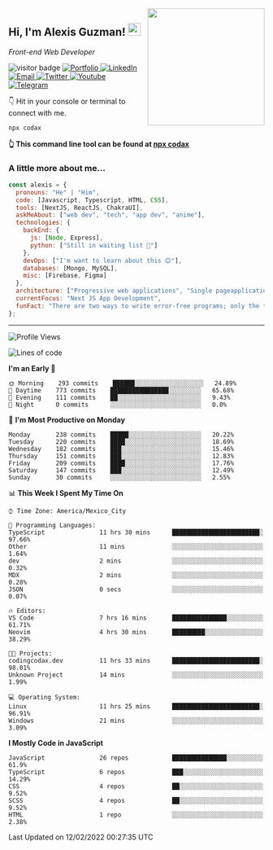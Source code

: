 <img align='right' src="https://media.giphy.com/media/M9gbBd9nbDrOTu1Mqx/giphy.gif" width="230">
<h2>Hi, I'm Alexis Guzman! <img src="https://media.giphy.com/media/hvRJCLFzcasrR4ia7z/giphy.gif" width="25px"></h2>
<p><em>Front-end Web Developer</em></p>

<p>
  <img src="https://visitor-badge.glitch.me/badge?page_id=a12989x.a12989x&left_color=black&right_color=gray" alt="visitor badge"/>
  <a href='https://www.codingcodax.dev/' target='_blank'>
    <img alt='Portfolio' src='https://img.shields.io/badge/Portfolio-black?logo=vercel&style=flat-square'>
  </a>
  <a href='https://linkedin.com/in/codax/' target='_blank'>
    <img alt='LinkedIn' src='https://img.shields.io/badge/LinkedIn-black?logo=LinkedIn&style=flat-square'>
  </a>
  <a href='mailto:codaxtech@gmail.com' target='_blank'>
    <img alt='Email' src='https://img.shields.io/badge/Email-black?logo=Gmail&style=flat-square'>
  </a>
  <a href='https://twitter.com/__codax__' target='_blank'>
    <img alt='Twitter' src='https://img.shields.io/badge/Twitter-black?logo=Twitter&style=flat-square'>
  </a>
  <a href='https://www.youtube.com/channel/UCMY0GhV1HuX4XdbgalC77VQ' target='_blank'>
    <img alt='Youtube' src='https://img.shields.io/badge/YouTube-black?logo=Youtube&style=flat-square'>
  </a>
  <a href='https://t.me/A12989x' target='_blank'>
    <img alt='Telegram' src='https://img.shields.io/badge/Telegram-black?logo=Telegram&logoColor=ffffff&style=flat-square'>
  </a>
</p>

👇 Hit in your console or terminal to connect with me.

```bash
npx codax
```
**👆 This command line tool can be found at [npx codax](https://github.com/a12989x/npx-codax)**

<h3>A little more about me...</h3>

```javascript
const alexis = {
  pronouns: "He" | "Him",
  code: [Javascript, Typescript, HTML, CSS],
  tools: [NextJS, ReactJS, ChakraUI],
  askMeAbout: ["web dev", "tech", "app dev", "anime"],
  technologies: {
    backEnd: {
      js: [Node, Express],
      python: ["Still in waiting list 🥲"]
    },
    devOps: ["I'm want to learn about this 😊"],
    databases: [Mongo, MySQL],
    misc: [Firebase, Figma]
  },
  architecture: ["Progressive web applications", "Single pageapplications"],
  currentFocus: "Next JS App Development",
  funFact: "There are two ways to write error-free programs; only the third one works"
};
```

---

<!--START_SECTION:waka-->
![Profile Views](http://img.shields.io/badge/Profile%20Views-3-blue)

![Lines of code](https://img.shields.io/badge/From%20Hello%20World%20I%27ve%20Written-1%20Million%20lines%20of%20code-blue)

**I'm an Early 🐤** 

```text
🌞 Morning    293 commits    ██████░░░░░░░░░░░░░░░░░░░   24.89% 
🌆 Daytime    773 commits    ████████████████░░░░░░░░░   65.68% 
🌃 Evening    111 commits    ██░░░░░░░░░░░░░░░░░░░░░░░   9.43% 
🌙 Night      0 commits      ░░░░░░░░░░░░░░░░░░░░░░░░░   0.0%

```
📅 **I'm Most Productive on Monday** 

```text
Monday       238 commits    █████░░░░░░░░░░░░░░░░░░░░   20.22% 
Tuesday      220 commits    ████░░░░░░░░░░░░░░░░░░░░░   18.69% 
Wednesday    182 commits    ███░░░░░░░░░░░░░░░░░░░░░░   15.46% 
Thursday     151 commits    ███░░░░░░░░░░░░░░░░░░░░░░   12.83% 
Friday       209 commits    ████░░░░░░░░░░░░░░░░░░░░░   17.76% 
Saturday     147 commits    ███░░░░░░░░░░░░░░░░░░░░░░   12.49% 
Sunday       30 commits     ░░░░░░░░░░░░░░░░░░░░░░░░░   2.55%

```


📊 **This Week I Spent My Time On** 

```text
⌚︎ Time Zone: America/Mexico_City

💬 Programming Languages: 
TypeScript               11 hrs 30 mins      ████████████████████████░   97.66% 
Other                    11 mins             ░░░░░░░░░░░░░░░░░░░░░░░░░   1.64% 
dev                      2 mins              ░░░░░░░░░░░░░░░░░░░░░░░░░   0.32% 
MDX                      2 mins              ░░░░░░░░░░░░░░░░░░░░░░░░░   0.28% 
JSON                     0 secs              ░░░░░░░░░░░░░░░░░░░░░░░░░   0.07%

🔥 Editors: 
VS Code                  7 hrs 16 mins       ███████████████░░░░░░░░░░   61.71% 
Neovim                   4 hrs 30 mins       █████████░░░░░░░░░░░░░░░░   38.29%

🐱‍💻 Projects: 
codingcodax.dev          11 hrs 33 mins      ████████████████████████░   98.01% 
Unknown Project          14 mins             ░░░░░░░░░░░░░░░░░░░░░░░░░   1.99%

💻 Operating System: 
Linux                    11 hrs 25 mins      ████████████████████████░   96.91% 
Windows                  21 mins             ░░░░░░░░░░░░░░░░░░░░░░░░░   3.09%

```

**I Mostly Code in JavaScript** 

```text
JavaScript               26 repos            ███████████████░░░░░░░░░░   61.9% 
TypeScript               6 repos             ███░░░░░░░░░░░░░░░░░░░░░░   14.29% 
CSS                      4 repos             ██░░░░░░░░░░░░░░░░░░░░░░░   9.52% 
SCSS                     4 repos             ██░░░░░░░░░░░░░░░░░░░░░░░   9.52% 
HTML                     1 repo              ░░░░░░░░░░░░░░░░░░░░░░░░░   2.38%

```



 Last Updated on 12/02/2022 00:27:35 UTC
<!--END_SECTION:waka-->
